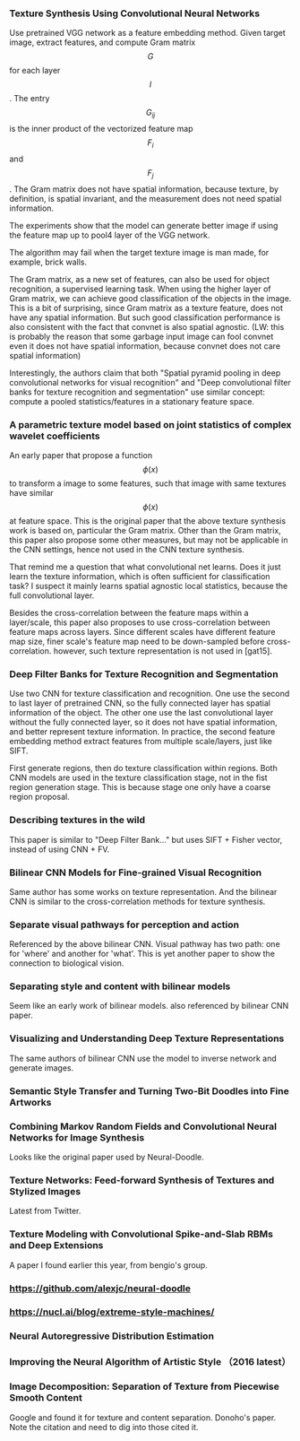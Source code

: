 
### Texture Synthesis Using Convolutional Neural Networks
Use pretrained VGG network as a feature embedding method. Given target image, extract features, and compute Gram matrix $$G$$ for each layer $$l$$. The entry $$G_{ij}$$ is the inner product of the vectorized feature map $$F_i$$ and $$F_j$$. The Gram matrix does not have spatial information, because texture, by definition, is spatial invariant, and the measurement does not need spatial information.

The experiments show that the model can generate better image if using the feature map up to pool4 layer of the VGG network.

The algorithm may fail when the target texture image is man made, for example, brick walls.

The Gram matrix, as a new set of features, can also be used for object recognition, a supervised learning task. When using the higher layer of Gram matrix, we can achieve good classification of the objects in the image. This is a bit of surprising, since Gram matrix as a texture feature, does not have any spatial information. But such good classification performance is also consistent with the fact that convnet is also spatial agnostic. (LW: this is probably the reason that some garbage input image can fool convnet even it does not have spatial information, because convnet does not care spatial information)

Interestingly, the authors claim that both "Spatial pyramid pooling in deep convolutional networks for visual recognition" and "Deep convolutional filter banks for texture recognition and segmentation" use similar concept: compute a pooled statistics/features in a stationary feature space.

### A parametric texture model based on joint statistics of complex wavelet coefficients

An early paper that propose a function $$\phi(x)$$ to transform a image to some features, such that image with same textures have similar $$\phi(x)$$ at feature space. This is the original paper that the above texture synthesis work is based on, particular the Gram matrix. Other than the Gram matrix, this paper also propose some other measures, but may not be applicable in the CNN settings, hence not used in the CNN texture synthesis.

That remind me a question that what convolutional net learns. Does it just learn the texture information, which is often sufficient for classification task? I suspect it mainly learns spatial agnostic local statistics, because the full convolutional layer.

Besides the cross-correlation between the feature maps within a layer/scale, this paper also proposes to use cross-correlation between feature maps across layers. Since different scales have different feature map size, finer scale's feature map need to be down-sampled before cross-correlation. however, such texture representation is not used in [gat15].

### Deep Filter Banks for Texture Recognition and Segmentation
Use two CNN for texture classification and recognition. One use the second to last layer of pretrained CNN, so the fully connected layer has spatial information of the object. The other one use the last convolutional layer without the fully connected layer, so it does not have spatial information, and better represent texture information. In practice, the second feature embedding method extract features from multiple scale/layers, just like SIFT.

First generate regions, then do texture classification within regions. Both CNN models are used in the texture classification stage, not in the fist region generation stage. This is because stage one only have a coarse region proposal.

### Describing textures in the wild
This paper is similar to "Deep Filter Bank..." but uses SIFT + Fisher vector, instead of using CNN + FV.

### Bilinear CNN Models for Fine-grained Visual Recognition
Same author has some works on texture representation. And the bilinear CNN is similar to the cross-correlation methods for texture synthesis.

### Separate visual pathways for perception and action
Referenced by the above bilinear CNN. Visual pathway has two path: one for 'where' and another for 'what'. This is yet another paper to show the connection to biological vision.

### Separating style and content with bilinear models
Seem like an early work of bilinear models.  also referenced by bilinear CNN paper.

### Visualizing and Understanding Deep Texture Representations
The same authors of bilinear CNN use the model to inverse network and generate images.

### Semantic Style Transfer and Turning Two-Bit Doodles into Fine Artworks

### Combining Markov Random Fields and Convolutional Neural Networks for Image Synthesis

Looks like the original paper used by Neural-Doodle.

### Texture Networks: Feed-forward Synthesis of Textures and Stylized Images
Latest from Twitter.

### Texture Modeling with Convolutional Spike-and-Slab RBMs and Deep Extensions
A paper I found earlier this year, from bengio's group.

### https://github.com/alexjc/neural-doodle

### https://nucl.ai/blog/extreme-style-machines/

### Neural Autoregressive Distribution Estimation

### Improving the Neural Algorithm of Artistic Style （2016 latest）

### Image Decomposition: Separation of Texture from Piecewise Smooth Content
Google and found it for texture and content separation. Donoho's paper. Note the citation and need to dig into those cited it.  
